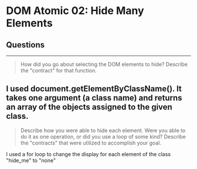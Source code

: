 # DOM Atomic 02: Hide Many Elements

## Questions

---

> How did you go about selecting the DOM elements to hide? Describe the "contract" for that function.

I used document.getElementByClassName(). It takes one argument (a class name) and returns an array of the objects assigned to the given class.
---

> Describe how you were able to hide each element. Were you able to do it as one operation, or did you use a loop of some kind? Describe the "contracts" that were utilized to accomplish your goal.

I used a for loop to change the display for each element of the class "hide_me" to "none"